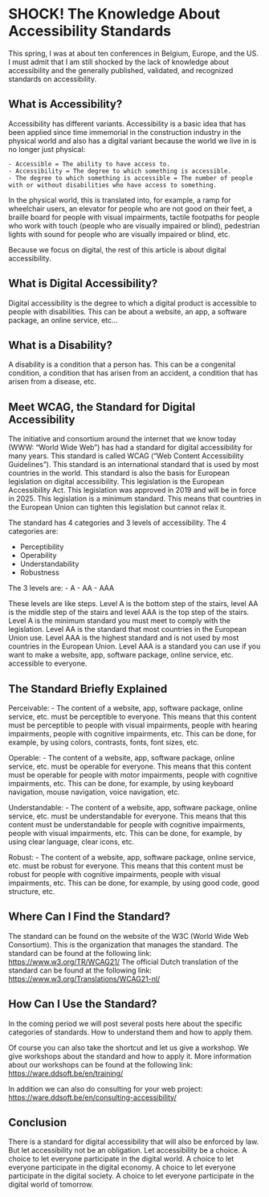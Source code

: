 # SHOCK! The Knowledge About Accessibility Standards

This spring, I was at about ten conferences in Belgium, Europe, and the US. I must admit that I am still shocked by the lack of knowledge about accessibility and the generally published, validated, and recognized standards on accessibility.

## What is Accessibility?

Accessibility has different variants. Accessibility is a basic idea that has been applied since time immemorial in the construction industry in the physical world and also has a digital variant because the world we live in is no longer just physical:

    - Accessible = The ability to have access to.
    - Accessibility = The degree to which something is accessible.
    - The degree to which something is accessible = The number of people with or without disabilities who have access to something.

In the physical world, this is translated into, for example, a ramp for wheelchair users, an elevator for people who are not good on their feet, a braille board for people with visual impairments, tactile footpaths for people who work with touch (people who are visually impaired or blind), pedestrian lights with sound for people who are visually impaired or blind, etc.

Because we focus on digital, the rest of this article is about digital accessibility.

## What is Digital Accessibility?

Digital accessibility is the degree to which a digital product is accessible to people with disabilities. This can be about a website, an app, a software package, an online service, etc…

## What is a Disability?

A disability is a condition that a person has. This can be a congenital condition, a condition that has arisen from an accident, a condition that has arisen from a disease, etc.

## Meet WCAG, the Standard for Digital Accessibility

The initiative and consortium around the internet that we know today (WWW: “World Wide Web”) has had a standard for digital accessibility for many years. This standard is called WCAG (“Web Content Accessibility Guidelines”). This standard is an international standard that is used by most countries in the world. This standard is also the basis for European legislation on digital accessibility. This legislation is the European Accessibility Act. This legislation was approved in 2019 and will be in force in 2025. This legislation is a minimum standard. This means that countries in the European Union can tighten this legislation but cannot relax it.

The standard has 4 categories and 3 levels of accessibility. The 4 categories are:

- Perceptibility
- Operability
- Understandability
- Robustness

The 3 levels are:
    - A
    - AA 
    - AAA

These levels are like steps. Level A is the bottom step of the stairs, level AA is the middle step of the stairs and level AAA is the top step of the stairs. Level A is the minimum standard you must meet to comply with the legislation. Level AA is the standard that most countries in the European Union use. Level AAA is the highest standard and is not used by most countries in the European Union. Level AAA is a standard you can use if you want to make a website, app, software package, online service, etc. accessible to everyone.

## The Standard Briefly Explained

Perceivable: 
    - The content of a website, app, software package, online service, etc. must be perceptible to everyone. This means that this content must be perceptible to people with visual impairments, people with hearing impairments, people with cognitive impairments, etc. This can be done, for example, by using colors, contrasts, fonts, font sizes, etc.

Operable: 
    - The content of a website, app, software package, online service, etc. must be operable for everyone. This means that this content must be operable for people with motor impairments, people with cognitive impairments, etc. This can be done, for example, by using keyboard navigation, mouse navigation, voice navigation, etc.

Understandable:
     - The content of a website, app, software package, online service, etc. must be understandable for everyone. This means that this content must be understandable for people with cognitive impairments, people with visual impairments, etc. This can be done, for example, by using clear language, clear icons, etc.

Robust: 
    - The content of a website, app, software package, online service, etc. must be robust for everyone. This means that this content must be robust for people with cognitive impairments, people with visual impairments, etc. This can be done, for example, by using good code, good structure, etc.

## Where Can I Find the Standard?

The standard can be found on the website of the W3C (World Wide Web Consortium). This is the organization that manages the standard. The standard can be found at the following link: https://www.w3.org/TR/WCAG21/ The official Dutch translation of the standard can be found at the following link: https://www.w3.org/Translations/WCAG21-nl/

## How Can I Use the Standard?

In the coming period we will post several posts here about the specific categories of standards. How to understand them and how to apply them.

Of course you can also take the shortcut and let us give a workshop. We give workshops about the standard and how to apply it. More information about our workshops can be found at the following link: https://ware.ddsoft.be/en/training/

In addition we can also do consulting for your web project: https://ware.ddsoft.be/en/consulting-accessibility/

## Conclusion

There is a standard for digital accessibility that will also be enforced by law. But let accessibility not be an obligation. Let accessibility be a choice. A choice to let everyone participate in the digital world. A choice to let everyone participate in the digital economy. A choice to let everyone participate in the digital society. A choice to let everyone participate in the digital world of tomorrow.

